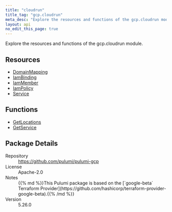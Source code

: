 ```yaml
---
title: "cloudrun"
title_tag: "gcp.cloudrun"
meta_desc: "Explore the resources and functions of the gcp.cloudrun module."
layout: api
no_edit_this_page: true
---
```


<!-- WARNING: this file was generated by Pulumi Docs Generator. -->
<!-- Do not edit by hand unless you're certain you know what you are doing! -->

Explore the resources and functions of the gcp.cloudrun module.

<h2 id="resources">Resources</h2>
<ul class="api">
    <li><a href="domainmapping" title="DomainMapping"><span class="api-symbol api-symbol--resource"></span>DomainMapping</a></li>
    <li><a href="iambinding" title="IamBinding"><span class="api-symbol api-symbol--resource"></span>IamBinding</a></li>
    <li><a href="iammember" title="IamMember"><span class="api-symbol api-symbol--resource"></span>IamMember</a></li>
    <li><a href="iampolicy" title="IamPolicy"><span class="api-symbol api-symbol--resource"></span>IamPolicy</a></li>
    <li><a href="service" title="Service"><span class="api-symbol api-symbol--resource"></span>Service</a></li>
</ul>

<h2 id="functions">Functions</h2>
<ul class="api">
    <li><a href="getlocations" title="GetLocations"><span class="api-symbol api-symbol--function"></span>GetLocations</a></li>
    <li><a href="getservice" title="GetService"><span class="api-symbol api-symbol--function"></span>GetService</a></li>
</ul>

<h2 id="package-details">Package Details</h2>
<dl class="package-details">
	<dt>Repository</dt>
	<dd><a href="https://github.com/pulumi/pulumi-gcp">https://github.com/pulumi/pulumi-gcp</a></dd>
	<dt>License</dt>
	<dd>Apache-2.0</dd>
	<dt>Notes</dt>
	<dd>{{% md %}}This Pulumi package is based on the [`google-beta` Terraform Provider](https://github.com/hashicorp/terraform-provider-google-beta).{{% /md %}}</dd>
	<dt>Version</dt>
	<dd>5.26.0</dd>
</dl>

